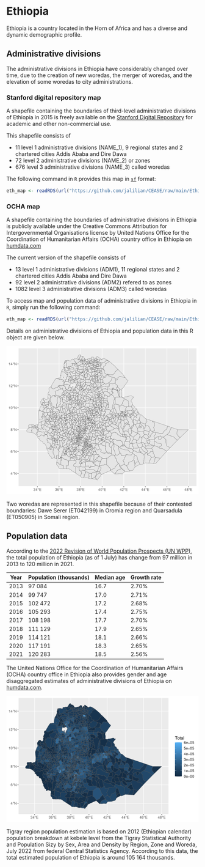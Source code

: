# Ethiopia
Ethiopia is a country located in the Horn of Africa and has a diverse and dynamic demographic profile.


## Administrative divisions
The administrative divisions in Ethiopia have considerably changed over time, due to the creation of new woredas, the merger of woredas, and the elevation of some woredas to city administrations.

### Stanford digital repository map
A shapefile containing the boundaries of third-level administrative divisions of Ethiopia in 2015 is freely available on the [Stanford Digital Repository](https://purl.stanford.edu/fx138hn5305) for academic and other non-commercial use. 

This shapefile consists of
- 11 level 1 administrative divisions (NAME_1), 9 regional states and 2 chartered cities Addis Ababa and Dire Dawa
- 72 level 2 administrative divisions (NAME_2) or zones
- 676 level 3 administrative divisions (NAME_3) called woredas

The following command in ```R``` provides this map in [```sf```](https://cran.r-project.org/package=sf) format: 
```R
eth_map <- readRDS(url("https://github.com/jalilian/CEASE/raw/main/Ethiopia/ETH_Admin_2015_Stanford.rds"))
```

### OCHA map
A shapefile containing the boundaries of administrative divisions in Ethiopia is publicly available under the Creative Commons Attribution for Intergovernmental Organisations license by United Nations Office for the Coordination of Humanitarian Affairs (OCHA) country office in Ethiopia on [humdata.com](https://data.humdata.org/dataset/cb58fa1f-687d-4cac-81a7-655ab1efb2d0)

The current version of the shapefile consists of
- 13 level 1 administrative divisions (ADM1), 11 regional states and 2 chartered cities Addis Ababa and Dire Dawa
- 92 level 2 administrative divisions (ADM2) refered to as zones
- 1082 level 3 administrative divisions (ADM3) called woredas

To access map and population data of administrative divisions in Ethiopia in ```R```, simply run the following command:
```R
eth_map <- readRDS(url("https://github.com/jalilian/CEASE/raw/main/Ethiopia/eth_map.rds"))
```
Details on administrative divisions of Ethiopia and population data in this R object are given below.

![Administrative divisions of Ethiopia](/Ethiopia/eth_map.png)

Two woredas are represented in this shapefile because of their contested boundaries: Dawe Serer (ET042199) in Oromia region and Quarsadula (ET050905) in Somali region.


## Population data

According to the [2022 Revision of World Population Prospects (UN WPP)](https://population.un.org/wpp/), the total population of Ethiopia (as of 1 July) has change from 97 million in 2013 to 120 million in 2021.

|Year | Population (thousands) | Median age | Growth rate |
| ---- | ---------- | ----- | ---- | 
2013	|  97 084	| 16.7	| 2.70% |
2014	|  99 747	| 17.0	| 2.71% |
2015	|  102 472	| 17.2	| 2.68% |
2016	|  105 293	| 17.4	| 2.75% |
2017	|  108 198	| 17.7	| 2.70% |
2018	|  111 129	| 17.9	| 2.65% |
2019	|  114 121	| 18.1	| 2.66% |
2020	|  117 191	| 18.3	| 2.65% |
2021	|  120 283	| 18.5	| 2.56% |

The United Nations Office for the Coordination of Humanitarian Affairs (OCHA) country office in Ethiopia also provides gender and age disaggregated estimates of administrative divisions of Ethiopia on [humdata.com](https://data.humdata.org/dataset/cod-ps-eth). 

![Population of Ethiopia](/Ethiopia/eth_pop.png)

Tigray region population estimation is based on 2012 (Ethiopian calendar) population breakdown at kebele level from the Tigray Statistical Authority and Population Sizy by Sex, Area and Density by Region, Zone and Woreda, July 2022 from federal Central Statistics Agency. According to this data, the total estimated population of Ethiopia is around 105 164 thousands. 

